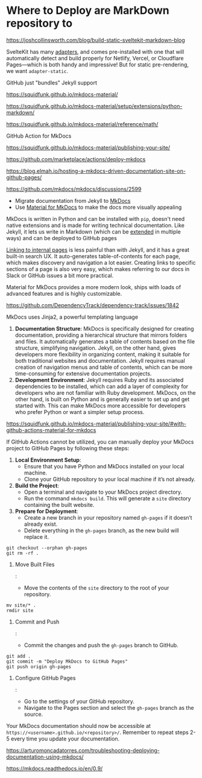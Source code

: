 # Where to Deploy are MarkDown repository to

https://joshcollinsworth.com/blog/build-static-sveltekit-markdown-blog

SvelteKit has many [adapters](https://kit.svelte.dev/docs#adapters), and comes pre-installed with one that will automatically detect and build properly for Netlify, Vercel, or Cloudflare Pages—which is both handy and impressive! But for static pre-rendering, we want `adapter-static`.

GitHub just "bundles" Jekyll support

https://squidfunk.github.io/mkdocs-material/

https://squidfunk.github.io/mkdocs-material/setup/extensions/python-markdown/

https://squidfunk.github.io/mkdocs-material/reference/math/

GitHub Action for MkDocs 

https://squidfunk.github.io/mkdocs-material/publishing-your-site/

https://github.com/marketplace/actions/deploy-mkdocs

https://blog.elmah.io/hosting-a-mkdocs-driven-documentation-site-on-github-pages/

https://github.com/mkdocs/mkdocs/discussions/2599

- Migrate documentation from Jekyll to [MkDocs](https://www.mkdocs.org/)
- Use [Material for MkDocs](https://squidfunk.github.io/mkdocs-material/) to make the docs more visually appealing

MkDocs is written in Python and can be installed with `pip`, doesn't need native extensions and is made for writing technical documentation. Like Jekyll, it lets us write in Markdown (which can be [extended](https://squidfunk.github.io/mkdocs-material/setup/extensions/python-markdown-extensions/) in multiple ways) and can be deployed to GitHub pages

[Linking to internal pages](https://www.mkdocs.org/user-guide/writing-your-docs/#internal-links) is less painful than with Jekyll, and it has a great built-in search UX. It auto-generates table-of-contents for each page, which makes discovery and navigation a lot easier. Creating links to specific sections of a page is also very easy, which makes referring to our docs in Slack or GitHub issues a bit more practical.

Material for MkDocs provides a more modern look, ships with loads of advanced features and is highly customizable.

https://github.com/DependencyTrack/dependency-track/issues/1842



MkDocs uses Jinja2, a powerful templating language

1. **Documentation Structure**: MkDocs is specifically designed for creating documentation, providing a hierarchical structure that mirrors folders and files. It automatically generates a table of contents based on the file structure, simplifying navigation. Jekyll, on the other hand, gives developers more flexibility in organizing content, making it suitable for both traditional websites and documentation. Jekyll requires manual creation of navigation menus and table of contents, which can be more time-consuming for extensive documentation projects.
2. **Development Environment**: Jekyll requires Ruby and its associated dependencies to be installed, which can add a layer of complexity for developers who are not familiar with Ruby development. MkDocs, on the other hand, is built on Python and is generally easier to set up and get started with. This can make MkDocs more accessible for developers who prefer Python or want a simpler setup process.



https://squidfunk.github.io/mkdocs-material/publishing-your-site/#with-github-actions-material-for-mkdocs





If GitHub Actions cannot be utilized, you can manually deploy your MkDocs project to GitHub Pages by following these steps:

1. **Local Environment Setup**:
   - Ensure that you have Python and MkDocs installed on your local machine.
   - Clone your GitHub repository to your local machine if it’s not already.
2. **Build the Project**:
   - Open a terminal and navigate to your MkDocs project directory.
   - Run the command `mkdocs build`. This will generate a `site` directory containing the built website.
3. **Prepare for Deployment**:
   - Create a new branch in your repository named `gh-pages` if it doesn’t already exist.
   - Delete everything in the `gh-pages` branch, as the new build will replace it.

```
git checkout --orphan gh-pages
git rm -rf .
```



1. Move Built Files

   :

   - Move the contents of the `site` directory to the root of your repository.

```
mv site/* .
rmdir site
```



1. Commit and Push

   :

   - Commit the changes and push the `gh-pages` branch to GitHub.

```
git add .
git commit -m "Deploy MkDocs to GitHub Pages"
git push origin gh-pages
```



1. Configure GitHub Pages

   :

   - Go to the settings of your GitHub repository.
   - Navigate to the Pages section and select the `gh-pages` branch as the source.

Your MkDocs documentation should now be accessible at `https://<username>.github.io/<repository>/`. Remember to repeat steps 2-5 every time you update your documentation.



https://arturomoncadatorres.com/troubleshooting-deploying-documentation-using-mkdocs/





https://mkdocs.readthedocs.io/en/0.9/